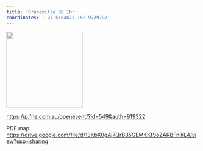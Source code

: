 ```yaml
---
title: 'Graceville QG 1hr'
coordinates: '-27.5184872,152.9779797'
---
```

<img src="https://doc-14-08-mymaps.googleusercontent.com/untrusted/hostedimage/o2fbn585vcrt3ao71o6a0j9c34/7t35m8m5h042ki901tts5t5nn0/1688363100000/3_qa3g-a-HBcK3YBy6L69UtbaCxl2qxF/*/6ACtvi-Ex9P_Rm6yQdvXorBWTWtLCS43LaWnkZbnWqfQNWcPrIydySvFkpWHHhKBwo64-5V15GbMC9KvD7JC6PrOqY8RA86_I2hPC2FQTa5nNG2QTDkt1DS2cUCyUdaRnx-ZCXUy_NfZpZkAZGe6Unkdht7t8KtFN4XecDxrjMVOFdRbqyjgg9SX9mOTETgiWdLibJw?session=0&fife" height="200" width="auto" />

https://p.fne.com.au/openevent/?id=549&auth=919322

PDF map: https://drive.google.com/file/d/13KbX0gAj7QrB35GEMKKfSoZARBFnikL4/view?usp=sharing
